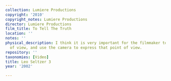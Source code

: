 ```yaml
---
collection: Lumiere Productions
copyright: '2010'
copyright_notes: Lumiere Productions
director: Lumiere Productions
film_title: To Tell The Truth
location: ''
notes: ''
physical_description: I think it is very important for the filmmaker to have a point
  of view, and use the camera to express that point of view.
repository: ''
taxonomies: [Video]
title: Leo Seltzer 3
year: '2002'

---
```

